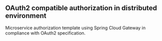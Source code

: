 ## OAuth2 compatible authorization in distributed environment

Microservice authorization template using Spring Cloud Gateway in compliance with OAuth2 specification.

